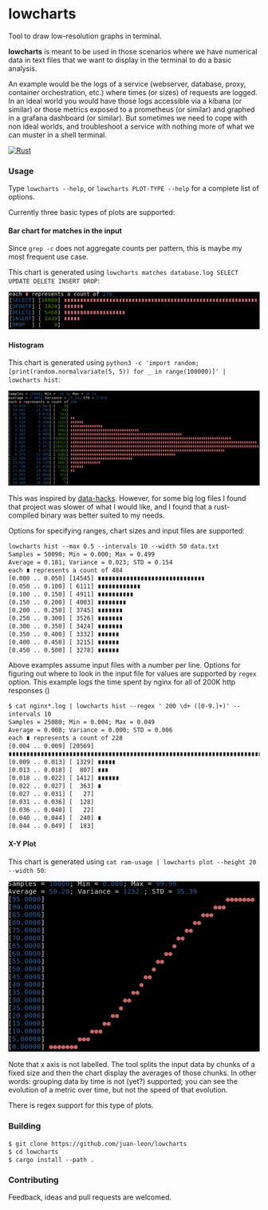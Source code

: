 # lowcharts
Tool to draw low-resolution graphs in terminal.

**lowcharts** is meant to be used in those scenarios where we have numerical
data in text files that we want to display in the terminal to do a basic
analysis.

An example would be the logs of a service (webserver, database, proxy, container
orchestration, etc.) where times (or sizes) of requests are logged.  In an ideal
world you would have those logs accessible via a kibana (or similar) or those
metrics exposed to a prometheus (or similar) and graphed in a grafana dashboard
(or similar).  But sometimes we need to cope with non ideal worlds, and
troubleshoot a service with nothing more of what we can muster in a shell
terminal.

[![Rust](https://github.com/juan-leon/lowcharts/actions/workflows/test.yml/badge.svg)](https://github.com/juan-leon/lowcharts/actions/workflows/test.yml)

### Usage

Type `lowcharts --help`, or `lowcharts PLOT-TYPE --help` for a complete list of
options.

Currently three basic types of plots are supported:

#### Bar chart for matches in the input

Since `grep -c` does not aggregate counts per pattern, this is maybe my most frequent use case.

This chart is generated using `lowcharts matches database.log SELECT UPDATE DELETE INSERT DROP`:

[![Simple bar chart with lowcharts](resources/matches-example.png)](resources/matches-example.png)

#### Histogram

This chart is generated using `python3 -c 'import random; [print(random.normalvariate(5, 5)) for _ in range(100000)]' | lowcharts hist`:

[![Sample histogram with lowcharts](resources/histogram-example.png)](resources/histogram-example.png)

This was inspired by [data-hacks](https://github.com/bitly/data_hacks).
However, for some big log files I found that project was slower of what I would
like, and I found that a rust-compiled binary was better suited to my needs.


Options for specifying ranges, chart sizes and input files are supported:

```
lowcharts hist --max 0.5 --intervals 10 --width 50 data.txt
Samples = 50090; Min = 0.000; Max = 0.499
Average = 0.181; Variance = 0.023; STD = 0.154
each ∎ represents a count of 484
[0.000 .. 0.050] [14545] ∎∎∎∎∎∎∎∎∎∎∎∎∎∎∎∎∎∎∎∎∎∎∎∎∎∎∎∎∎∎
[0.050 .. 0.100] [ 6111] ∎∎∎∎∎∎∎∎∎∎∎∎
[0.100 .. 0.150] [ 4911] ∎∎∎∎∎∎∎∎∎∎
[0.150 .. 0.200] [ 4003] ∎∎∎∎∎∎∎∎
[0.200 .. 0.250] [ 3745] ∎∎∎∎∎∎∎
[0.250 .. 0.300] [ 3526] ∎∎∎∎∎∎∎
[0.300 .. 0.350] [ 3424] ∎∎∎∎∎∎∎
[0.350 .. 0.400] [ 3332] ∎∎∎∎∎∎
[0.400 .. 0.450] [ 3215] ∎∎∎∎∎∎
[0.450 .. 0.500] [ 3278] ∎∎∎∎∎∎
```

Above examples assume input files with a number per line.  Options for figuring
out where to look in the input file for values are supported by `regex` option.
This example logs the time spent by nginx for all of 200K http responses ()


```
$ cat nginx*.log | lowcharts hist --regex ' 200 \d+ ([0-9.]+)' --intervals 10
Samples = 25080; Min = 0.004; Max = 0.049
Average = 0.008; Variance = 0.000; STD = 0.006
each ∎ represents a count of 228
[0.004 .. 0.009] [20569] ∎∎∎∎∎∎∎∎∎∎∎∎∎∎∎∎∎∎∎∎∎∎∎∎∎∎∎∎∎∎∎∎∎∎∎∎∎∎∎∎∎∎∎∎∎∎∎∎∎∎∎∎∎∎∎∎∎∎∎∎∎∎∎∎∎∎∎∎∎∎∎∎∎∎∎∎∎∎∎∎∎∎∎∎∎∎∎∎∎∎
[0.009 .. 0.013] [ 1329] ∎∎∎∎∎
[0.013 .. 0.018] [  807] ∎∎∎
[0.018 .. 0.022] [ 1412] ∎∎∎∎∎∎
[0.022 .. 0.027] [  363] ∎
[0.027 .. 0.031] [   27]
[0.031 .. 0.036] [  128]
[0.036 .. 0.040] [   22]
[0.040 .. 0.044] [  240] ∎
[0.044 .. 0.049] [  183]
```

#### X-Y Plot

This chart is generated using  `cat ram-usage | lowcharts plot --height 20 --width 50`:

[![Sample plot with lowcharts](resources/plot-example.png)](resources/plot-example.png)

Note that x axis is not labelled.  The tool splits the input data by chunks of a
fixed size and then the chart display the averages of those chunks.  In other
words: grouping data by time is not (yet?) supported; you can see the evolution
of a metric over time, but not the speed of that evolution.

There is regex support for this type of plots.


### Building

```
$ git clone https://github.com/juan-leon/lowcharts
$ cd lowcharts
$ cargo install --path .
```

### Contributing

Feedback, ideas and pull requests are welcomed.

